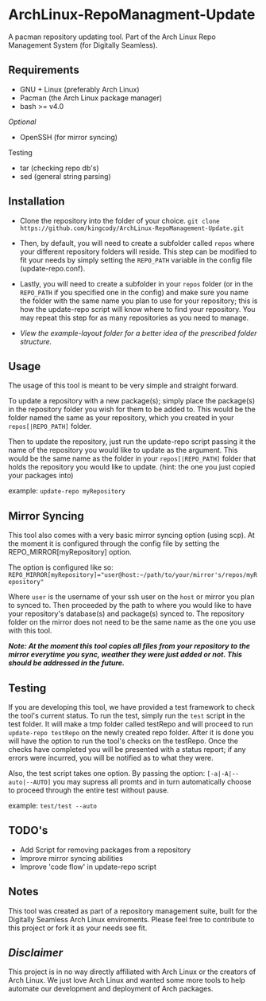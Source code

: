 ArchLinux-RepoManagment-Update
==============================

A pacman repository updating tool. Part of the Arch Linux Repo Management System (for Digitally Seamless).


Requirements
------------

* GNU + Linux (preferably Arch Linux)
* Pacman (the Arch Linux package manager)
* bash >= v4.0

*Optional*
* OpenSSH (for mirror syncing)

Testing
* tar (checking repo db's)
* sed (general string parsing)


Installation
------------

* Clone the repository into the folder of your choice.
`git clone https://github.com/kingcody/ArchLinux-RepoManagement-Update.git`

* Then, by default, you will need to create a subfolder called `repos` where your different repository folders will reside. This step can be modified to fit your needs by simply setting the `REPO_PATH` variable in the config file (update-repo.conf).

* Lastly, you will need to create a subfolder in your `repos` folder (or in the `REPO_PATH` if you specified one in the config) and make sure you name the folder with the same name you plan to use for your repository; this is how the update-repo script will know where to find your repository. You may repeat this step for as many repositories as you need to manage.

* *View the example-layout folder for a better idea of the prescribed folder structure.*


Usage
-----

The usage of this tool is meant to be very simple and straight forward. 

To update a repository with a new package(s); simply place the package(s) in the repository folder you wish for them to be added to. This would be the folder named the same as your repository, which you created in your `repos[|REPO_PATH]` folder.

Then to update the repository, just run the update-repo script passing it the name of the repository you would like to update as the argument. This would be the same name as the folder in your `repos[|REPO_PATH]` folder that holds the repository you would like to update. (hint: the one you just copied your packages into)

example:
`update-repo myRepository`


Mirror Syncing
--------------

This tool also comes with a very basic mirror syncing option (using scp). At the moment it is configured through the config file by setting the REPO_MIRROR[myRepository] option.

The option is configured like so:
`REPO_MIRROR[myRepository]="user@host:~/path/to/your/mirror's/repos/myRepository"`

Where `user` is the username of your ssh user on the `host` or mirror you plan to synced to. Then proceeded by the path to where you would like to have your repository's database(s) and package(s) synced to. The repository folder on the mirror does not need to be the same name as the one you use with this tool.

***Note: At the moment this tool copies all files from your repository to the mirror everytime you sync, weather they were just added or not. This should be addressed in the future.***


Testing
-------

If you are developing this tool, we have provided a test framework to check the tool's current status. To run the test, simply run the `test` script in the test folder. It will make a tmp folder called testRepo and will proceed to run `update-repo testRepo` on the newly created repo folder. After it is done you will have the option to run the tool's checks on the testRepo. Once the checks have completed you will be presented with a status report; if any errors were incurred, you will be notified as to what they were.

Also, the test script takes one option. By passing the option: `[-a|-A|--auto|--AUTO]` you may supress all promts and in turn automatically choose to proceed through the entire test without pause.

example:
`test/test --auto`


TODO's
------

* Add Script for removing packages from a repository
* Improve mirror syncing abilities
* Improve 'code flow' in update-repo script


Notes
-----

This tool was created as part of a repository management suite, built for the Digitally Seamless Arch Linux enviroments. Please feel free to contribute to this project or fork it as your needs see fit.


*Disclaimer*
------------
This project is in no way directly affiliated with Arch Linux or the creators of Arch Linux. We just love Arch Linux and wanted some more tools to help automate our development and deployment of Arch packages.
